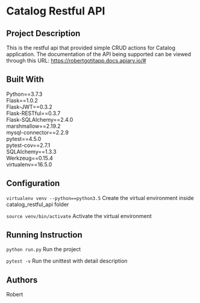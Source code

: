# Catalog Restful API

## Project Description

This is the restful api that provided simple CRUD actions for Catalog application. The documentation of the API being 
supported can be viewed through this URL: https://robertgotitapp.docs.apiary.io/#

## Built With

Python==3.7.3 <br />
Flask==1.0.2 <br />
Flask-JWT==0.3.2 <br />
Flask-RESTful==0.3.7 <br />
Flask-SQLAlchemy==2.4.0 <br />
marshmallow==2.19.2 <br />
mysql-connector==2.2.9 <br />
pytest==4.5.0 <br />
pytest-cov==2.7.1 <br />
SQLAlchemy==1.3.3 <br />
Werkzeug==0.15.4 <br />
virtualenv==16.5.0 <br />

## Configuration

```virtualenv venv --python==python3.5``` Create the virtual environment inside catalog_restful_api folder <br />

```source venv/bin/activate``` Activate the virtual environment <br />

## Running Instruction


```python run.py``` Run the project <br />

```pytest -v``` Run the unittest with detail description <br />

## Authors
Robert
